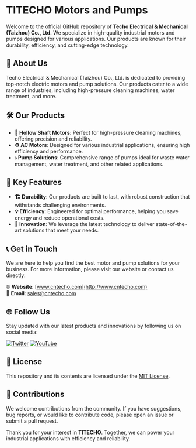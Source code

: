 # TITECHO Motors and Pumps

Welcome to the official GitHub repository of **Techo Electrical & Mechanical (Taizhou) Co., Ltd.** We specialize in high-quality industrial motors and pumps designed for various applications. Our products are known for their durability, efficiency, and cutting-edge technology.

## 🌟 About Us

Techo Electrical & Mechanical (Taizhou) Co., Ltd. is dedicated to providing top-notch electric motors and pump solutions. Our products cater to a wide range of industries, including high-pressure cleaning machines, water treatment, and more.

## 🛠️ Our Products

- **🔩 Hollow Shaft Motors**: Perfect for high-pressure cleaning machines, offering precision and reliability.
- **⚙️ AC Motors**: Designed for various industrial applications, ensuring high efficiency and performance.
- **💧 Pump Solutions**: Comprehensive range of pumps ideal for waste water management, water treatment, and other related applications.

## 🌟 Key Features

- **🏗️ Durability**: Our products are built to last, with robust construction that withstands challenging environments.
- **💡 Efficiency**: Engineered for optimal performance, helping you save energy and reduce operational costs.
- **🚀 Innovation**: We leverage the latest technology to deliver state-of-the-art solutions that meet your needs.

## 📞 Get in Touch

We are here to help you find the best motor and pump solutions for your business. For more information, please visit our website or contact us directly:

🌐 **Website**: [www.cntecho.com](http://www.cntecho.com)  
📧 **Email**: [sales@cntecho.com](mailto:sales@cntecho.com)

## 🌐 Follow Us

Stay updated with our latest products and innovations by following us on social media:

[![Twitter](https://img.shields.io/badge/Twitter-1DA1F2?style=for-the-badge&logo=twitter&logoColor=white)](https://twitter.com/CNTECHO)
[![YouTube](https://img.shields.io/badge/YouTube-FF0000?style=for-the-badge&logo=youtube&logoColor=white)](https://www.youtube.com/@cntecho)

## 📜 License

This repository and its contents are licensed under the [MIT License](LICENSE).

## 🤝 Contributions

We welcome contributions from the community. If you have suggestions, bug reports, or would like to contribute code, please open an issue or submit a pull request.

Thank you for your interest in **TITECHO**. Together, we can power your industrial applications with efficiency and reliability.

